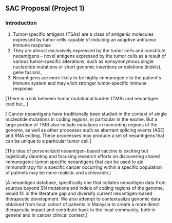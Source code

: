 ## SAC Proposal (Project 1)

### Introduction

1. Tumor-specific antigens (TSAs) are a class of antigenic molecules expressed by tumor cells capable of inducing an adaptive antitumor immune response
2. They are almost exclusively expressed by the tumor cells and constitute neoantigens – novel antigens expressed by the tumor cells as a result of various tumor-specific alterations, such as nonsynonymous single nucleotide mutations or short genomic insertions or deletions (indels), gene fusions, 
3. Neoantigens are more likely to be highly immunogenic to the patient's immune system and may elicit stronger tumor-specific immune response

[There is a link between tumor mutational burden (TMB) and neoantigen load but...]

[ Cancer neoantigens have traditionally been studied in the context of single nucleotide mutations in coding regions, in particular in the exome. But a large portion of TMB also include mutations in noncoding regions of the genome, as well as other processes such as aberrant splicing events (ASE) and RNA editing. These proceesses may produce a set of neoantigens that can be unique to a particular tumor cell.]

[The idea of personalized neoantigen-based vaccine is exciting but logistically daunting and focusing research efforts on discovering shared immunogenic tumor-specific neoantigens that can be used to aid immunothrapy for a specific cancer occurring within a specific population of patinets may be more realistic and achievable.]

[A neoantigen database, specifically one that collates neoantigen data from sources beyond SN mutations and indels of coding regions of the genome, would fill in the literature gap and diversify current neoantigen-based therapeutic development. We also attempt to contextualize genomic data obtained from local cohort of patients in Malaysia to create a more direct therapeutic impact and contribute back to the local community, both in general and in cancer clinical context.]
